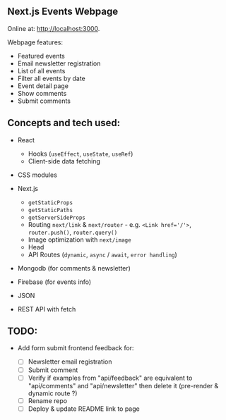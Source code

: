 ## Next.js Events Webpage

Online at: [http://localhost:3000](http://localhost:3000).

Webpage features:

- Featured events
- Email newsletter registration
- List of all events
- Filter all events by date
- Event detail page
- Show comments
- Submit comments

## Concepts and tech used:

- React
  - Hooks (`useEffect`, `useState`, `useRef`)
  - Client-side data fetching
- CSS modules
- Next.js

  - `getStaticProps`
  - `getStaticPaths`
  - `getServerSideProps`
  - Routing `next/link` & `next/router` - e.g. `<Link href='/'>`, `router.push()`, `router.query()`
  - Image optimization with `next/image`
  - Head
  - API Routes (`dynamic`, `async` / `await`, `error handling`)

- Mongodb (for comments & newsletter)
- Firebase (for events info)
- JSON
- REST API with fetch

## TODO:

- Add form submit frontend feedback for:

  - [ ] Newsletter email registration
  - [ ] Submit comment
  - [ ] Verify if examples from "api/feedback" are equivalent to "api/comments" and "api/newsletter" then delete it (pre-render & dynamic route ?)
  - [ ] Rename repo
  - [ ] Deploy & update README link to page
